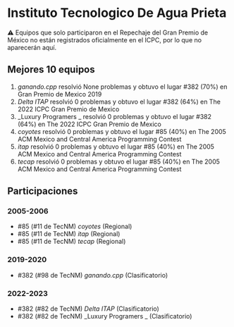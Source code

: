 # Instituto Tecnologico De Agua Prieta

:warning: Equipos que solo participaron en el Repechaje del Gran Premio de México no están registrados oficialmente en el ICPC, por lo que no aparecerán aquí.

## Mejores 10 equipos

1. _ganando.cpp_ resolvió None problemas y obtuvo el lugar #382 (70%) en Gran Premio de Mexico 2019
1. _Delta ITAP_ resolvió 0 problemas y obtuvo el lugar #382 (64%) en The 2022 ICPC Gran Premio de Mexico
1. _Luxury Programers _ resolvió 0 problemas y obtuvo el lugar #382 (64%) en The 2022 ICPC Gran Premio de Mexico
1. _coyotes_ resolvió 0 problemas y obtuvo el lugar #85 (40%) en The 2005 ACM Mexico and Central America Programming Contest
1. _itap_ resolvió 0 problemas y obtuvo el lugar #85 (40%) en The 2005 ACM Mexico and Central America Programming Contest
1. _tecap_ resolvió 0 problemas y obtuvo el lugar #85 (40%) en The 2005 ACM Mexico and Central America Programming Contest

## Participaciones

### 2005-2006

- #85 (#11 de TecNM) _coyotes_ (Regional)
- #85 (#11 de TecNM) _itap_ (Regional)
- #85 (#11 de TecNM) _tecap_ (Regional)

### 2019-2020

- #382 (#98 de TecNM) _ganando.cpp_ (Clasificatorio)

### 2022-2023

- #382 (#82 de TecNM) _Delta ITAP_ (Clasificatorio)
- #382 (#82 de TecNM) _Luxury Programers _ (Clasificatorio)



